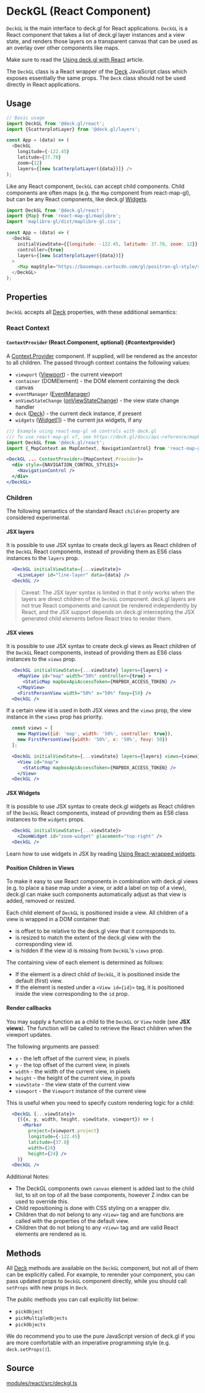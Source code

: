 # DeckGL (React Component)

`DeckGL` is the main interface to deck.gl for React applications. `DeckGL` is a React component that takes a list of deck.gl layer instances and a view state, and renders those layers on a transparent canvas that can be used as an overlay over other components like maps.

Make sure to read the [Using deck.gl with React](../../get-started/using-with-react.md) article.

The `DeckGL` class is a React wrapper of the [Deck](../core/deck.md) JavaScript class which exposes essentially the same props. The `Deck` class should not be used directly in React applications.


## Usage

```js
// Basic usage
import DeckGL from '@deck.gl/react';
import {ScatterplotLayer} from '@deck.gl/layers';

const App = (data) => (
  <DeckGL
    longitude={-122.45}
    latitude={37.78}
    zoom={12}
    layers={[new ScatterplotLayer({data})]} />
);
```

Like any React component, `DeckGL` can accept child components. Child components are often maps (e.g. the `Map` component from react-map-gl), but can be any React components, like deck.gl [Widgets](./overview.md#using-react-wrapped-widgets).

```js
import DeckGL from '@deck.gl/react';
import {Map} from 'react-map-gl/maplibre';
import 'maplibre-gl/dist/maplibre-gl.css';

const App = (data) => (
  <DeckGL
    initialViewState={{longitude: -122.45, latitude: 37.78, zoom: 12}}
    controller={true}
    layers={[new ScatterplotLayer({data})]}
  >
    <Map mapStyle="https://basemaps.cartocdn.com/gl/positron-gl-style/style.json" />
  </DeckGL>
);

```

## Properties

`DeckGL` accepts all [Deck](../core/deck.md#properties) properties, with these additional semantics:

### React Context

#### `ContextProvider` (React.Component, optional) {#contextprovider}

A [Context.Provider](https://reactjs.org/docs/context.html#contextprovider) component. If supplied, will be rendered as the ancestor to all children. The passed through context contains the following values:

- `viewport` ([Viewport](../core/viewport.md)) - the current viewport
- `container` (DOMElement) - the DOM element containing the deck canvas
- `eventManager` ([EventManager](https://visgl.github.io/mjolnir.js/docs/api-reference/event-manager))
- `onViewStateChange` ([onViewStateChange](../core/deck.md#onviewstatechange)) - the view state change handler 
- `deck` ([Deck](../core/deck.md)) - the current deck instance, if present
- `widgets` ([Widget](../core/widget.md)[]) - the current jsx widgets, if any

```jsx
/// Example using react-map-gl v6 controls with deck.gl
/// To use react-map-gl v7, see https://deck.gl/docs/api-reference/mapbox/mapbox-overlay
import DeckGL from '@deck.gl/react';
import {_MapContext as MapContext, NavigationControl} from 'react-map-gl';

<DeckGL ... ContextProvider={MapContext.Provider}>
  <div style={NAVIGATION_CONTROL_STYLES}>
    <NavigationControl />
  </div>
</DeckGL>
```


### Children

The following semantics of the standard React `children` property are considered experimental.


#### JSX layers

It is possible to use JSX syntax to create deck.gl layers as React children of the `DeckGL` React components, instead of providing them as ES6 class instances to the `layers` prop.

```jsx
  <DeckGL initialViewState={...viewState}>
    <LineLayer id="line-layer" data={data} />
  <DeckGL />
```

> Caveat: The JSX layer syntax is limited in that it only works when the layers are direct children of the `DeckGL` component. deck.gl layers are not true React components and cannot be rendered independently by React, and the JSX support depends on deck.gl intercepting the JSX generated child elements before React tries to render them.


#### JSX views

It is possible to use JSX syntax to create deck.gl views as React children of the `DeckGL` React components, instead of providing them as ES6 class instances to the `views` prop.

```jsx
  <DeckGL initialViewState={...viewState} layers={layers} >
    <MapView id="map" width="50%" controller={true} >
      <StaticMap mapboxApiAccessToken={MAPBOX_ACCESS_TOKEN} />
    </MapView>
    <FirstPersonView width="50%" x="50%" fovy={50} />
  <DeckGL />
```

If a certain view id is used in both JSX views and the `views` prop, the view instance in the `views` prop has priority.

```jsx
  const views = [
    new MapView({id: 'map', width: '50%', controller: true}),
    new FirstPersonView({width: '50%', x: '50%', fovy: 50})
  ];

  <DeckGL initialViewState={...viewState} layers={layers} views={views} >
    <View id="map">
      <StaticMap mapboxApiAccessToken={MAPBOX_ACCESS_TOKEN} />
    </View>
  <DeckGL />
```

#### JSX Widgets

It is possible to use JSX syntax to create deck.gl widgets as React children of the `DeckGL` React components, instead of providing them as ES6 class instances to the `widgets` props.

```jsx
  <DeckGL initialViewState={...viewState}>
    <ZoomWidget id="zoom-widget" placement="top-right" />
  <DeckGL />
```

Learn how to use widgets in JSX by reading [Using React-wrapped widgets](./overview.md#using-react-wrapped-widgets).

#### Position Children in Views

To make it easy to use React components in combination with deck.gl views (e.g. to place a base map under a view, or add a label on top of a view), deck.gl can make such components automatically adjust as that view is added, removed or resized.

Each child element of `DeckGL` is positioned inside a view. All children of a view is wrapped in a DOM container that:

* is offset to be relative to the deck.gl view that it corresponds to.
* is resized to match the extent of the deck.gl view with the corresponding view id.
* is hidden if the view id is missing from `DeckGL`'s `views` prop.

The containing view of each element is determined as follows:

- If the element is a direct child of `DeckGL`, it is positioned inside the default (first) view.
- If the element is nested under a `<View id={id}>` tag, it is positioned inside the view corresponding to the `id` prop. 


#### Render callbacks

You may supply a function as a child to the `DeckGL` or `View` node (see **JSX views**). The function will be called to retrieve the React children when the viewport updates.

The following arguments are passed:

* `x` - the left offset of the current view, in pixels
* `y` - the top offset of the current view, in pixels
* `width` - the width of the current view, in pixels
* `height` - the height of the current view, in pixels
* `viewState` - the view state of the current view
* `viewport` - the `Viewport` instance of the current view

This is useful when you need to specify custom rendering logic for a child:

```jsx
  <DeckGL {...viewState}>
    {({x, y, width, height, viewState, viewport}) => (
      <Marker
        project={viewport.project}
        longitude={-122.45}
        latitude={37.8}
        width={24}
        height={24} />
    )}
  <DeckGL />
```

Additional Notes:

* The DeckGL components own `canvas` element is added last to the child list, to sit on top of all the base components, however Z index can be used to override this.
* Child repositioning is done with CSS styling on a wrapper div.
* Children that do not belong to any `<View>` tag and are functions are called with the properties of the default view.
* Children that do not belong to any `<View>` tag and are valid React elements are rendered as is.


## Methods

All [Deck](../core/deck.md#methods) methods are available on the `DeckGL` component, but not all of them can be explicitly called. For example, to rerender your component, you can pass updated props to `DeckGL` component directly, while you should call `setProps` with new props in `Deck`. 

The public methods you can call explicitly list below:

* `pickObject`
* `pickMultipleObjects`
* `pickObjects`

We do recommend you to use the pure JavaScript version of deck.gl if you are more comfortable with an imperative programming style (e.g. `deck.setProps()`).

## Source

[modules/react/src/deckgl.ts](https://github.com/visgl/deck.gl/blob/master/modules/react/src/deckgl.ts)
